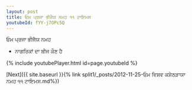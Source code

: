 ```yaml
---
layout: post
title: ਓਮ ਪ੍ਰਜਾ ਭੀਜੈਯ ਨਮਹ ੧੧ ਟਾਇਮਸ
youtubeId: fYY-j7OPc5Q
---
```

 
 
 ਓਮ ਪ੍ਰਜਾ ਭੀਜੈਯ ਨਮਹ  
 
 -  ਨਾਗਰਿਕਾਂ ਦਾ ਬੀਜ ਕੌਣ ਹੈ 
 
  
 
  
 
 
 
 
 
 


{% include youtubePlayer.html id=page.youtubeId %}
 
[Next]({{ site.baseurl }}{% link  split1/_posts/2012-11-25-ਓਮ ਵਿਸ਼ਵ ਕਸ਼ੇਠੜਾਯਾ ਨਮਹ ੧੧ ਟਾਇਮਸ.md%})
 
